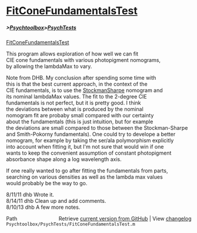 # [FitConeFundamentalsTest](FitConeFundamentalsTest)
##### >[Psychtoolbox](Psychtoolbox)>[PsychTests](PsychTests)

[FitConeFundamentalsTest](FitConeFundamentalsTest)  
  
This program allows exploration of how well we can fit  
CIE cone fundamentals with various photopigment nomograms,  
by allowing the lambdaMax to vary.  
  
Note from DHB.  My conclusion after spending some time with  
this is that the best current approach, in the context of the  
CIE fundamentals, is to use the [StockmanSharpe](StockmanSharpe) nomogram and  
its nominal lambdaMax values.  The fit to the 2-degree CIE  
fundamentals is not perfect, but it is pretty good. I think   
the deviations between what is produced by the nominal  
nomogram fit are probaby small compared with our certainty  
about the fundamentals (this is just intuition, but for example  
the deviations are small compared to those between the Stockman-Sharpe  
and Smith-Pokorny fundamentals).  One could try to develope a better  
nomogram, for example by taking the ser/ala polymorphism explicitly  
into account when fitting it, but I'm not sure that would win if one  
wants to keep the convenient assumption of constant photopigment   
absorbance shape along a log wavelength axis.  
  
If one really wanted to go after fitting the fundamentals from parts,  
searching on various densities as well as the lambda max values  
would probably be the way to go.  
  
8/11/11  dhb  Wrote it.  
8/14/11  dhb  Clean up and add comments.  
8/10/13  dhb  A few more notes.  




<div class="code_header" style="text-align:right;">
  <span style="float:left;">Path&nbsp;&nbsp;</span> <span class="counter">Retrieve <a href=
  "https://raw.github.com/Psychtoolbox-3/Psychtoolbox-3/beta/Psychtoolbox/PsychTests/FitConeFundamentalsTest.m">current version from GitHub</a> | View <a href=
  "https://github.com/Psychtoolbox-3/Psychtoolbox-3/commits/beta/Psychtoolbox/PsychTests/FitConeFundamentalsTest.m">changelog</a></span>
</div>
<div class="code">
  <code>Psychtoolbox/PsychTests/FitConeFundamentalsTest.m</code>
</div>

